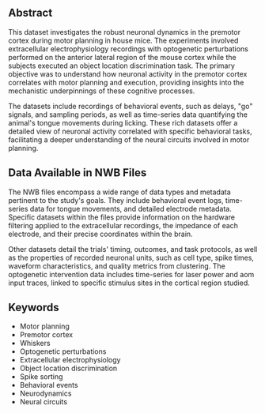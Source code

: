 ## Abstract

This dataset investigates the robust neuronal dynamics in the premotor cortex during motor planning in house mice. The experiments involved extracellular electrophysiology recordings with optogenetic perturbations performed on the anterior lateral region of the mouse cortex while the subjects executed an object location discrimination task. The primary objective was to understand how neuronal activity in the premotor cortex correlates with motor planning and execution, providing insights into the mechanistic underpinnings of these cognitive processes.

The datasets include recordings of behavioral events, such as delays, "go" signals, and sampling periods, as well as time-series data quantifying the animal's tongue movements during licking. These rich datasets offer a detailed view of neuronal activity correlated with specific behavioral tasks, facilitating a deeper understanding of the neural circuits involved in motor planning.

## Data Available in NWB Files

The NWB files encompass a wide range of data types and metadata pertinent to the study's goals. They include behavioral event logs, time-series data for tongue movements, and detailed electrode metadata. Specific datasets within the files provide information on the hardware filtering applied to the extracellular recordings, the impedance of each electrode, and their precise coordinates within the brain.

Other datasets detail the trials' timing, outcomes, and task protocols, as well as the properties of recorded neuronal units, such as cell type, spike times, waveform characteristics, and quality metrics from clustering. The optogenetic intervention data includes time-series for laser power and aom input traces, linked to specific stimulus sites in the cortical region studied. 

## Keywords

- Motor planning
- Premotor cortex
- Whiskers
- Optogenetic perturbations
- Extracellular electrophysiology
- Object location discrimination
- Spike sorting
- Behavioral events
- Neurodynamics
- Neural circuits